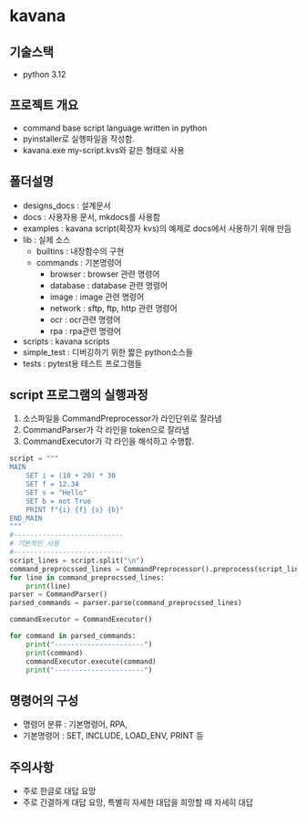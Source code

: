 # kavana

## 기술스택

- python 3.12

## 프로젝트 개요

- command base script language written in python
- pyinstaller로 실행파일을 작성함.
- kavana.exe my-script.kvs와 같은 형태로 사용

## 폴더설명

- designs_docs : 설계문서
- docs : 사용자용 문서, mkdocs를 사용함
- examples : kavana script(확장자 kvs)의 예제로 docs에서 사용하기 위해 만듬
- lib : 실제 소스
  - builtins : 내장함수의 구현
  - commands : 기본명령어
    - browser : browser 관련 명령어
    - database : database 관련 명령어
    - image : image 관련 명령어
    - network : sftp, ftp, http 관련 명령어
    - ocr : ocr관련 명령어
    - rpa : rpa관련 명령어
- scripts : kavana scripts
- simple_test : 디버깅하기 위한 짧은 python소스들
- tests : pytest용 테스트 프로그램들

## script 프로그램의 실행과정

1. 소스파일을 CommandPreprocessor가 라인단위로 잘라냄
2. CommandParser가 각 라인을 token으로 잘라냄
3. CommandExecutor가 각 라인을 해석하고 수행함.

```python
script = """
MAIN
    SET i = (10 + 20) * 30
    SET f = 12.34
    SET s = "Hello"
    SET b = not True
    PRINT f"{i} {f} {s} {b}"
END_MAIN
"""
#---------------------------
# 기본적인 사용
#---------------------------
script_lines = script.split("\n")
command_preprocssed_lines = CommandPreprocessor().preprocess(script_lines)
for line in command_preprocssed_lines:
    print(line)
parser = CommandParser()
parsed_commands = parser.parse(command_preprocssed_lines)

commandExecutor = CommandExecutor()

for command in parsed_commands:
    print("----------------------")
    print(command)
    commandExecutor.execute(command)
    print("----------------------")

```

## 명령어의 구성

- 명령어 분류 : 기본명령어,  RPA,
- 기본명령어 : SET, INCLUDE, LOAD_ENV, PRINT 등

## 주의사항

- 주로 한글로 대답 요망
- 주로 간결하게 대답 요망, 특별히 자세한 대답을 희망할 때 자세히 대답
